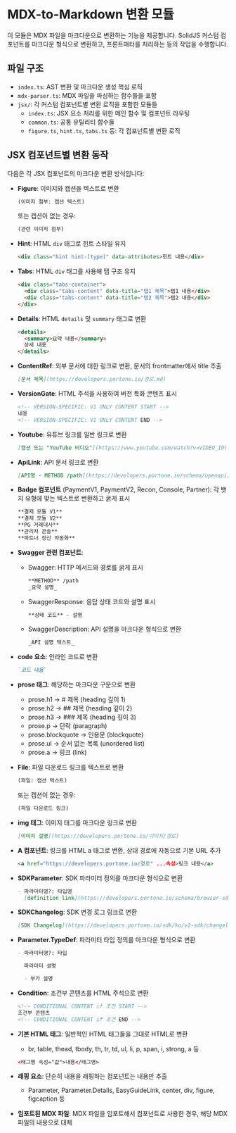 # MDX-to-Markdown 변환 모듈

이 모듈은 MDX 파일을 마크다운으로 변환하는 기능을 제공합니다. SolidJS 커스텀 컴포넌트를 마크다운 형식으로 변환하고, 프론트매터를 처리하는 등의 작업을 수행합니다.

## 파일 구조

- `index.ts`: AST 변환 및 마크다운 생성 핵심 로직
- `mdx-parser.ts`: MDX 파일을 파싱하는 함수들을 포함
- `jsx/`: 각 커스텀 컴포넌트별 변환 로직을 포함한 모듈들
  - `index.ts`: JSX 요소 처리를 위한 메인 함수 및 컴포넌트 라우팅
  - `common.ts`: 공통 유틸리티 함수들
  - `figure.ts`, `hint.ts`, `tabs.ts` 등: 각 컴포넌트별 변환 로직

## JSX 컴포넌트별 변환 동작

다음은 각 JSX 컴포넌트의 마크다운 변환 방식입니다:

- **Figure**: 이미지와 캡션을 텍스트로 변환

  ```markdown
  (이미지 첨부: 캡션 텍스트)
  ```

  또는 캡션이 없는 경우:

  ```markdown
  (관련 이미지 첨부)
  ```

- **Hint**: HTML `div` 태그로 힌트 스타일 유지

  ```html
  <div class="hint hint-[type]" data-attributes>힌트 내용</div>
  ```

- **Tabs**: HTML `div` 태그를 사용해 탭 구조 유지

  ```html
  <div class="tabs-container">
    <div class="tabs-content" data-title="탭1 제목">탭1 내용</div>
    <div class="tabs-content" data-title="탭2 제목">탭2 내용</div>
  </div>
  ```

- **Details**: HTML `details` 및 `summary` 태그로 변환

  ```html
  <details>
    <summary>요약 내용</summary>
    상세 내용
  </details>
  ```

- **ContentRef**: 외부 문서에 대한 링크로 변환, 문서의 frontmatter에서 title 추출

  ```markdown
  [문서 제목](https://developers.portone.io/경로.md)
  ```

- **VersionGate**: HTML 주석을 사용하여 버전 특화 콘텐츠 표시

  ```html
  <!-- VERSION-SPECIFIC: V1 ONLY CONTENT START -->
  내용
  <!-- VERSION-SPECIFIC: V1 ONLY CONTENT END -->
  ```

- **Youtube**: 유튜브 링크를 일반 링크로 변환
  ```markdown
  [캡션 또는 "YouTube 비디오"](https://www.youtube.com/watch?v=VIDEO_ID)
  ```
- **ApiLink**: API 문서 링크로 변환

  ```markdown
  [API명 - METHOD /path](https://developers.portone.io/schema/openapi.yml)
  ```

- **Badge 컴포넌트** (PaymentV1, PaymentV2, Recon, Console, Partner): 각 뱃지 유형에 맞는 텍스트로 변환하고 굵게 표시

  ```markdown
  **결제 모듈 V1**
  **결제 모듈 V2**
  **PG 거래대사**
  **관리자 콘솔**
  **파트너 정산 자동화**
  ```

- **Swagger 관련 컴포넌트**:

  - Swagger: HTTP 메서드와 경로를 굵게 표시
    ```markdown
    **METHOD** /path
    _요약 설명_
    ```
  - SwaggerResponse: 응답 상태 코드와 설명 표시
    ```markdown
    **상태 코드** - 설명
    ```
  - SwaggerDescription: API 설명을 마크다운 형식으로 변환
    ```markdown
    _API 설명 텍스트_
    ```

- **code 요소**: 인라인 코드로 변환

  ```markdown
  `코드 내용`
  ```

- **prose 태그**: 해당하는 마크다운 구문으로 변환

  - prose.h1 → # 제목 (heading 깊이 1)
  - prose.h2 → ## 제목 (heading 깊이 2)
  - prose.h3 → ### 제목 (heading 깊이 3)
  - prose.p → 단락 (paragraph)
  - prose.blockquote → 인용문 (blockquote)
  - prose.ul → 순서 없는 목록 (unordered list)
  - prose.a → 링크 (link)

- **File**: 파일 다운로드 링크를 텍스트로 변환

  ```markdown
  (파일: 캡션 텍스트)
  ```

  또는 캡션이 없는 경우:

  ```markdown
  (파일 다운로드 링크)
  ```

- **img 태그**: 이미지 태그를 마크다운 링크로 변환

  ```markdown
  [이미지 설명](https://developers.portone.io/이미지/경로)
  ```

- **A 컴포넌트**: 링크를 HTML a 태그로 변환, 상대 경로에 자동으로 기본 URL 추가

  ```html
  <a href="https://developers.portone.io/경로" ...속성>링크 내용</a>
  ```

- **SDKParameter**: SDK 파라미터 정의를 마크다운 형식으로 변환

  ```markdown
  - 파라미터명?: 타입명
    [definition link](https://developers.portone.io/schema/browser-sdk.yml#/경로)
  ```

- **SDKChangelog**: SDK 변경 로그 링크로 변환

  ```markdown
  [SDK Changelog](https://developers.portone.io/sdk/ko/v2-sdk/changelog)
  ```

- **Parameter.TypeDef**: 파라미터 타입 정의를 마크다운 형식으로 변환

  ```markdown
  - 파라미터명?: 타입

    파라미터 설명

    - 부가 설명
  ```

- **Condition**: 조건부 콘텐츠를 HTML 주석으로 변환

  ```html
  <!-- CONDITIONAL CONTENT if 조건 START -->
  조건부 콘텐츠
  <!-- CONDITIONAL CONTENT if 조건 END -->
  ```

- **기본 HTML 태그**: 일반적인 HTML 태그들을 그대로 HTML로 변환

  - br, table, thead, tbody, th, tr, td, ul, li, p, span, i, strong, a 등

  ```html
  <태그명 속성="값">내용</태그명>
  ```

- **래핑 요소**: 단순히 내용을 래핑하는 컴포넌트는 내용만 추출

  - Parameter, Parameter.Details, EasyGuideLink, center, div, figure, figcaption 등

- **임포트된 MDX 파일**: MDX 파일을 임포트해서 컴포넌트로 사용한 경우, 해당 MDX 파일의 내용으로 대체
